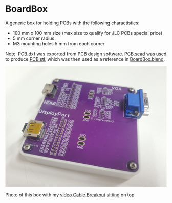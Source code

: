 # BoardBox

A generic box for holding PCBs with the following charactistics:

* 100 mm x 100 mm size (max size to qualify for JLC PCBs special price)
* 5 mm corner radius
* M3 mounting holes 5 mm from each corner

Note: [PCB.dxf](PCB.dxf) was exported from PCB design software. [PCB.scad](PCB.scad) was used to produce [PCB.stl](PCB.stl), which was then used as a reference in [BoardBox.blend](BoardBox.blend).

![Board photo](./photo.jpg)

Photo of this box with my [video Cable Breakout](https://github.com/PhilboBaggins/video-cable-breakout) sitting on top.
